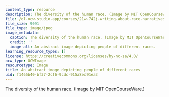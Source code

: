 ```yaml
---
content_type: resource
description: The diversity of the human race. (Image by MIT OpenCourseWare.)
file: /ol-ocw-studio-app/courses/21w-742j-writing-about-race-narratives-of-multiraciality-fall-2008/f1465b40bf372cf69cdc915a8ed91ea3_21w-742jf08-th.jpg
file_size: 9091
file_type: image/jpeg
image_metadata:
  caption: The diversity of the human race. (Image by MIT OpenCourseWare.)
  credit: ''
  image-alt: An abstract image depicting people of different races.
learning_resource_types: []
license: https://creativecommons.org/licenses/by-nc-sa/4.0/
ocw_type: OCWImage
resourcetype: Image
title: An abstract image depicting people of different races
uid: f1465b40-bf37-2cf6-9cdc-915a8ed91ea3
---
```

The diversity of the human race. (Image by MIT OpenCourseWare.)